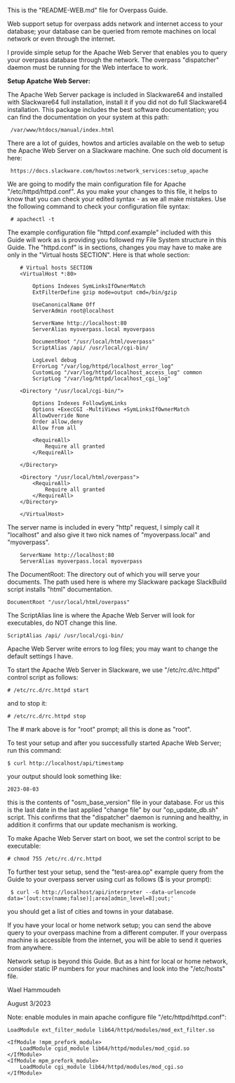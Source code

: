 This is the "README-WEB.md" file for Overpass Guide.

Web support setup for overpass adds network and internet access to your database;
your database can be queried from remote machines on local network or even through
the internet.

I provide simple setup for the Apache Web Server that enables you to query your overpass database through the network.
The overpass "dispatcher" daemon must be running for the Web interface to work.

**Setup Apatche Web Server:**

The Apache Web Server package is included in Slackware64 and installed with Slackware64
full installation, install it if you did not do full Slackware64 installation. This package includes
the best software documentation; you can find the documentation on your system at this path:
```
 /var/www/htdocs/manual/index.html
```

There are a lot of guides, howtos and articles available on the web to setup the
Apache Web Server on a Slackware machine. One such old document is here:
```
 https://docs.slackware.com/howtos:network_services:setup_apache
```

We are going to modify the main configuration file for Apache "/etc/httpd/httpd.conf". As you make
your changes to this file, it helps to know that you can check your edited syntax - as we all
make mistakes. Use the following command to check your configuration file syntax:
```
 # apachectl -t
```

The example configuration file "httpd.conf.example" included with this Guide will work as is providing you followed
my File System structure in this Guide. The "httpd.conf" is in sections, changes you may have
to make are only in the "Virtual hosts SECTION".  Here is that whole section:

```
    # Virtual hosts SECTION
    <VirtualHost *:80>

        Options Indexes SymLinksIfOwnerMatch
        ExtFilterDefine gzip mode=output cmd=/bin/gzip

        UseCanonicalName Off
        ServerAdmin root@localhost

        ServerName http://localhost:80
        ServerAlias myoverpass.local myoverpass

        DocumentRoot "/usr/local/html/overpass"
        ScriptAlias /api/ /usr/local/cgi-bin/

        LogLevel debug
        ErrorLog "/var/log/httpd/localhost_error_log"
        CustomLog "/var/log/httpd/localhost_access_log" common
        ScriptLog "/var/log/httpd/localhost_cgi_log"

    <Directory "/usr/local/cgi-bin/">

        Options Indexes FollowSymLinks
        Options +ExecCGI -MultiViews +SymLinksIfOwnerMatch
        AllowOverride None
        Order allow,deny
        Allow from all

        <RequireAll>
            Require all granted
        </RequireAll>

    </Directory>

    <Directory "/usr/local/html/overpass">
        <RequireAll>
            Require all granted
        </RequireAll>
    </Directory>

    </VirtualHost>
```

The server name is included in every "http" request, I simply call it "localhost" and also
give it two nick names of "myoverpass.local" and "myoverpass".

```
    ServerName http://localhost:80
    ServerAlias myoverpass.local myoverpass
```

The DocumentRoot: The directory out of which you will serve your documents.
The path used here is where my Slackware package SlackBuild script installs "html" documentation.
```
DocumentRoot "/usr/local/html/overpass"
```

The ScriptAlias line is where the Apache Web Server will look for executables, do NOT change this line.
```
ScriptAlias /api/ /usr/local/cgi-bin/
```

Apache Web Server write errors to log files; you may want to change the default settings I have.

To start the Apache Web Server in Slackware, we use "/etc/rc.d/rc.httpd" control script as follows:
```
# /etc/rc.d/rc.httpd start
```
and to stop it:
```
# /etc/rc.d/rc.httpd stop
```

The # mark above is for "root" prompt; all this is done as "root".

To test your setup and after you successfully started Apache Web Server; run this command:
```
$ curl http://localhost/api/timestamp
```
your output should look something like:
```
2023-08-03
```
this is the contents of "osm_base_version" file in your database. For us this is the last date in the last applied "change file" by our "op_update_db.sh" script.
This confirms that the "dispatcher" daemon is running and healthy, in addition it confirms that our update mechanism is working.


To make Apache Web Server start on boot, we set the control script to be executable:
```
# chmod 755 /etc/rc.d/rc.httpd
```

To further test your setup, send the "test-area.op" example query from the Guide to your overpass
server using curl as follows ($ is your prompt):
```
 $ curl -G http://localhost/api/interpreter --data-urlencode data='[out:csv(name;false)];area[admin_level=8];out;'
```
you should get a list of cities and towns in your database.

If you have your local or home network setup; you can send the above query to your overpass machine
from a different computer. If your overpass machine is accessible from the internet, you will be able to send it
queries from anywhere.

Network setup is beyond this Guide. But as a hint for local or home network, consider static IP numbers for your
machines and look into the "/etc/hosts" file.

Wael Hammoudeh

August 3/2023

Note: enable modules in main apache configure file "/etc/httpd/httpd.conf":
```
LoadModule ext_filter_module lib64/httpd/modules/mod_ext_filter.so

<IfModule !mpm_prefork_module>
	LoadModule cgid_module lib64/httpd/modules/mod_cgid.so
</IfModule>
<IfModule mpm_prefork_module>
	LoadModule cgi_module lib64/httpd/modules/mod_cgi.so
</IfModule>
```


